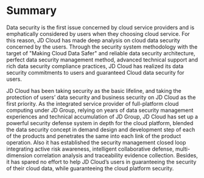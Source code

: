 # Summary
Data security is the first issue concerned by cloud service providers and is emphatically considered by users when they choosing cloud service. For this reason, JD Cloud has made deep analysis on cloud data security concerned by the users. Through the security system methodology with the target of "Making Cloud Data Safer" and reliable data security architecture, perfect data security management method, advanced technical support and rich data security compliance practices, JD Cloud has realized its data security commitments to users and guaranteed Cloud data security for users.

JD Cloud has been taking security as the basic lifeline, and taking the protection of users’ data security and business security on JD Cloud as the first priority. As the integrated service provider of full-platform cloud computing under JD Group, relying on years of data security management experiences and technical accumulation of JD Group, JD Cloud has set up a powerful security defense system in depth for the cloud platform, blended the data security concept in demand design and development step of each of the products and penetrates the same into each link of the product operation. Also it has established the security management closed loop integrating active risk awareness, intelligent collaborative defense, multi-dimension correlation analysis and traceability evidence collection. Besides, it has spared no effort to help JD Cloud’s users in guaranteeing the security of their cloud data, while guaranteeing the cloud platform security.
